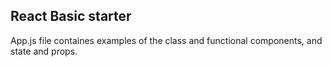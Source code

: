 ## React Basic starter

App.js file containes examples of the class and functional components, and state and props.